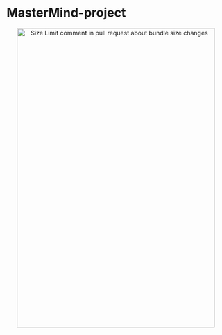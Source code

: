 # MasterMind-project
<p align="center">
<img src="https://Mdbaker19.github.io/MasterMind-project/img/gameplay.png"
  alt="Size Limit comment in pull request about bundle size changes"
  width="456" height="689">
</p>
